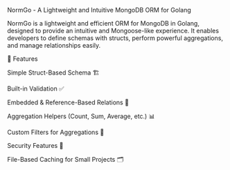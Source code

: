 NormGo - A Lightweight and Intuitive MongoDB ORM for Golang



NormGo is a lightweight and efficient ORM for MongoDB in Golang, designed to provide an intuitive and Mongoose-like experience. It enables developers to define schemas with structs, perform powerful aggregations, and manage relationships easily.

🚀 Features

Simple Struct-Based Schema 🏗️

Built-in Validation ✅

Embedded & Reference-Based Relations 🔗

Aggregation Helpers (Count, Sum, Average, etc.) 📊

Custom Filters for Aggregations 🎯

Security Features 🔐

File-Based Caching for Small Projects 🗂️

